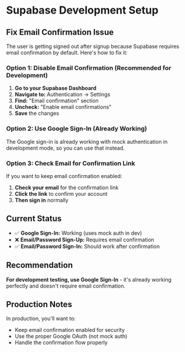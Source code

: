 # Supabase Development Setup

## Fix Email Confirmation Issue

The user is getting signed out after signup because Supabase requires email confirmation by default. Here's how to fix it:

### Option 1: Disable Email Confirmation (Recommended for Development)

1. **Go to your Supabase Dashboard**
2. **Navigate to:** Authentication → Settings
3. **Find:** "Email confirmation" section
4. **Uncheck:** "Enable email confirmations"
5. **Save** the changes

### Option 2: Use Google Sign-In (Already Working)

The Google sign-in is already working with mock authentication in development mode, so you can use that instead.

### Option 3: Check Email for Confirmation Link

If you want to keep email confirmation enabled:
1. **Check your email** for the confirmation link
2. **Click the link** to confirm your account
3. **Then sign in** normally

## Current Status

- ✅ **Google Sign-In:** Working (uses mock auth in dev)
- ❌ **Email/Password Sign-Up:** Requires email confirmation
- ✅ **Email/Password Sign-In:** Should work after confirmation

## Recommendation

**For development testing, use Google Sign-In** - it's already working perfectly and doesn't require email confirmation.

## Production Notes

In production, you'll want to:
- Keep email confirmation enabled for security
- Use the proper Google OAuth (not mock auth)
- Handle the confirmation flow properly

